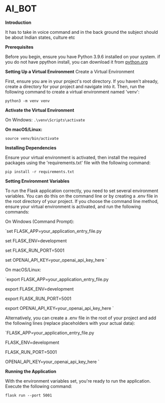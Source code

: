 # AI_BOT

**Introduction**

It has to take in voice command and in the back ground the subject should be about Indian states, culture etc 

**Prerequisites**

Before you begin, ensure you have Python 3.9.6 installed on your system. if you do not have ppython install, you can download it from [python.org]()

**Setting Up a Virtual Environment**
Create a Virtual Environment

First, ensure you are in your project's root directory. If you haven't already, create a directory for your project and navigate into it. Then, run the following command to create a virtual environment named 'venv':

`python3 -m venv venv`

**Activate the Virtual Environment**

On Windows:
`.\venv\Scripts\activate`

**On macOS/Linux:**

`source venv/bin/activate`

**Installing Dependencies**

Ensure your virtual environment is activated, then install the required packages using the 'requirements.txt' file with the following command:

`pip install -r requirements.txt`

**Setting Environment Variables**

To run the Flask application correctly, you need to set several environment variables. You can do this on the command line or by creating a .env file in the root directory of your project. If you choose the command line method, ensure your virtual environment is activated, and run the following commands:

On Windows (Command Prompt):

`set FLASK_APP=your_application_entry_file.py

set FLASK_ENV=development

set FLASK_RUN_PORT=5001

set OPENAI_API_KEY=your_openai_api_key_here
`

On macOS/Linux:

`export FLASK_APP=your_application_entry_file.py

export FLASK_ENV=development

export FLASK_RUN_PORT=5001

export OPENAI_API_KEY=your_openai_api_key_here
`

Alternatively, you can create a .env file in the root of your project and add the following lines (replace placeholders with your actual data):

`FLASK_APP=your_application_entry_file.py

FLASK_ENV=development

FLASK_RUN_PORT=5001

OPENAI_API_KEY=your_openai_api_key_here
`

**Running the Application**

With the environment variables set, you're ready to run the application. Execute the following command:

`flask run --port 5001`




